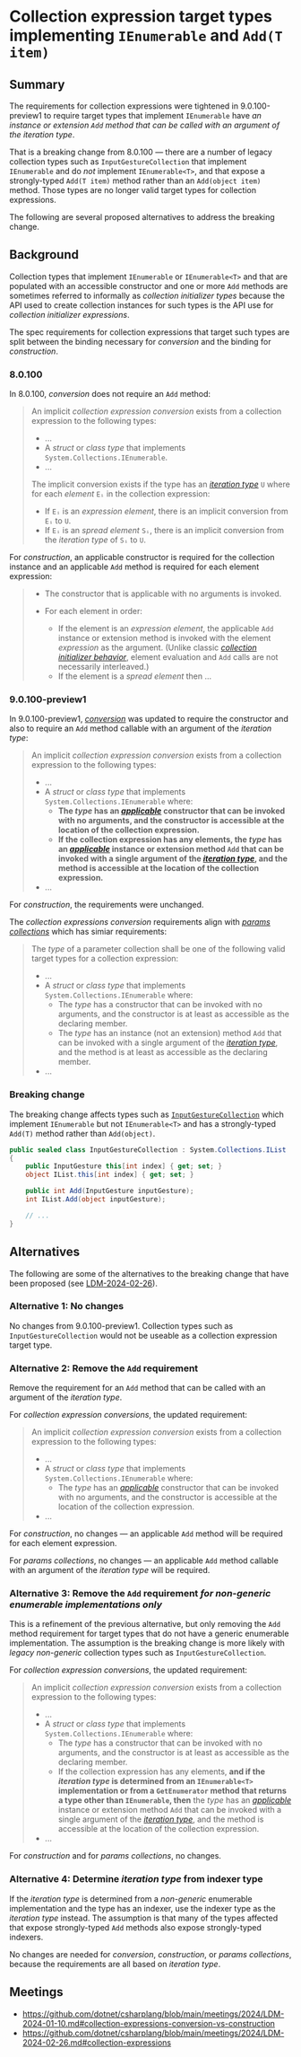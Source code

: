# Collection expression target types implementing `IEnumerable` and `Add(T item)`

## Summary
The requirements for collection expressions were tightened in 9.0.100-preview1 to require target types that implement `IEnumerable` have *an instance or extension `Add` method that can be called with an argument of the *iteration type**.

That is a breaking change from 8.0.100 &mdash; there are a number of legacy collection types such as `InputGestureCollection` that implement `IEnumerable` and do *not* implement `IEnumerable<T>`, and that expose a strongly-typed `Add(T item)` method rather than an `Add(object item)` method. Those types are no longer valid target types for collection expressions.

The following are several proposed alternatives to address the breaking change.

## Background
Collection types that implement `IEnumerable` or `IEnumerable<T>` and that are populated with an accessible constructor and one or more `Add` methods are sometimes referred to informally as *collection initializer types* because the API used to create collection instances for such types is the API use for *collection initializer expressions*.

The spec requirements for collection expressions that target such types are split between the binding necessary for *conversion* and the binding for *construction*.

### 8.0.100
In 8.0.100, *conversion* does not require an `Add` method:

> An implicit *collection expression conversion* exists from a collection expression to the following types:
> * ...
> * A *struct* or *class type* that implements `System.Collections.IEnumerable`.
> * ...
> 
> The implicit conversion exists if the type has an [*iteration type*](https://github.com/dotnet/csharpstandard/blob/standard-v6/standard/statements.md#1295-the-foreach-statement) `U` where for each *element* `Eᵢ` in the collection expression:
> * If `Eᵢ` is an *expression element*, there is an implicit conversion from `Eᵢ` to `U`.
> * If `Eᵢ` is an *spread element* `Sᵢ`, there is an implicit conversion from the *iteration type* of `Sᵢ` to `U`.

For *construction*, an applicable constructor is required for the collection instance and an applicable `Add` method is required for each element expression:

> * The constructor that is applicable with no arguments is invoked.
> 
> * For each element in order:
>   * If the element is an *expression element*, the applicable `Add` instance or extension method is invoked with the element *expression* as the argument. (Unlike classic [*collection initializer behavior*](https://github.com/dotnet/csharpstandard/blob/standard-v6/standard/expressions.md#117154-collection-initializers), element evaluation and `Add` calls are not necessarily interleaved.)
>   * If the element is a *spread element* then ...

### 9.0.100-preview1
In 9.0.100-preview1, [*conversion*]((https://github.com/dotnet/csharplang/blob/main/proposals/csharp-12.0/collection-expressions.md#conversions)) was updated to require the constructor and also to require an `Add` method callable with an argument of the *iteration type*:

> An implicit *collection expression conversion* exists from a collection expression to the following types:
> * ...
> * A *struct* or *class type* that implements `System.Collections.IEnumerable` where:
>   * **The *type* has an *[applicable](https://github.com/dotnet/csharpstandard/blob/standard-v6/standard/expressions.md#11642-applicable-function-member)* constructor that can be invoked with no arguments, and the constructor is accessible at the location of the collection expression.**
>   * **If the collection expression has any elements, the *type* has an *[applicable](https://github.com/dotnet/csharpstandard/blob/standard-v6/standard/expressions.md#11642-applicable-function-member)* instance or extension method `Add` that can be invoked with a single argument of the [*iteration type*](https://github.com/dotnet/csharpstandard/blob/standard-v6/standard/statements.md#1295-the-foreach-statement), and the method is accessible at the location of the collection expression.**
> * ...

For *construction*, the requirements were unchanged.

The *collection expressions conversion* requirements align with [*params collections*](https://github.com/dotnet/csharplang/blob/main/proposals/params-collections.md) which has simiar requirements:
> The *type* of a parameter collection shall be one of the following valid target types for a collection expression:
> - ...
> - A *struct* or *class type* that implements `System.Collections.IEnumerable` where:
>   - The *type* has a constructor that can be invoked with no arguments, and the constructor is at least as accessible as the declaring member.
>   - The *type* has an instance (not an extension) method `Add` that can be invoked with a single argument of
>     the [*iteration type*](https://github.com/dotnet/csharpstandard/blob/draft-v9/standard/statements.md#1395-the-foreach-statement),
>     and the method is at least as accessible as the declaring member.
> - ...

### Breaking change
The breaking change affects types such as [`InputGestureCollection`](https://learn.microsoft.com/en-us/dotnet/api/system.windows.input.inputgesturecollection?view=windowsdesktop-8.0) which implement `IEnumerable` but not `IEnumerable<T>` and has a strongly-typed `Add(T)` method rather than `Add(object)`.
```csharp
public sealed class InputGestureCollection : System.Collections.IList
{
    public InputGesture this[int index] { get; set; }
    object IList.this[int index] { get; set; }

    public int Add(InputGesture inputGesture);
    int IList.Add(object inputGesture);

    // ...
}
```

## Alternatives
The following are some of the alternatives to the breaking change that have been proposed (see [LDM-2024-02-26](https://github.com/dotnet/csharplang/blob/main/meetings/2024/LDM-2024-02-26.md#collection-expressions)).

### Alternative 1: No changes
No changes from 9.0.100-preview1.
Collection types such as `InputGestureCollection` would not be useable as a collection expression target type.

### Alternative 2: Remove the `Add` requirement
Remove the requirement for an `Add` method that can be called with an argument of the *iteration type*.

For *collection expression conversions*, the updated requirement:
> An implicit *collection expression conversion* exists from a collection expression to the following types:
> * ...
> * A *struct* or *class type* that implements `System.Collections.IEnumerable` where:
>   * The *type* has an *[applicable](https://github.com/dotnet/csharpstandard/blob/standard-v6/standard/expressions.md#11642-applicable-function-member)* constructor that can be invoked with no arguments, and the constructor is accessible at the location of the collection expression.
> * ...

For *construction*, no changes &mdash; an applicable `Add` method will be required for each element expression.

For *params collections*, no changes &mdash; an applicable `Add` method callable with an argument of the *iteration type* will be required.

### Alternative 3: Remove the `Add` requirement *for non-generic enumerable implementations only*
This is a refinement of the previous alternative, but only removing the `Add` method requirement for target types that do not have a generic enumerable implementation.
The assumption is the breaking change is more likely with *legacy non-generic* collection types such as `InputGestureCollection`.

For *collection expression conversions*, the updated requirement:
> An implicit *collection expression conversion* exists from a collection expression to the following types:
> - ...
> - A *struct* or *class type* that implements `System.Collections.IEnumerable` where:
>   - The *type* has a constructor that can be invoked with no arguments, and the constructor is at least as accessible as the declaring member.
>   - If the collection expression has any elements, **and if the *iteration type* is determined from an `IEnumerable<T>` implementation or from a `GetEnumerator` method that returns a type other than `IEnumerable`, then** the *type* has an *[applicable](https://github.com/dotnet/csharpstandard/blob/standard-v6/standard/expressions.md#11642-applicable-function-member)* instance or extension method `Add` that can be invoked with a single argument of the [*iteration type*](https://github.com/dotnet/csharpstandard/blob/standard-v6/standard/statements.md#1295-the-foreach-statement), and the method is accessible at the location of the collection expression.
> - ...

For *construction* and for *params collections*, no changes.

### Alternative 4: Determine *iteration type* from indexer type
If the *iteration type* is determined from a *non-generic* enumerable implementation and the type has an indexer, use the indexer type as the *iteration type* instead.
The assumption is that many of the types affected that expose strongly-typed `Add` methods also expose strongly-typed indexers.

No changes are needed for *conversion*, *construction*, or *params collections*, because the requirements are all based on *iteration type*.

## Meetings

- https://github.com/dotnet/csharplang/blob/main/meetings/2024/LDM-2024-01-10.md#collection-expressions-conversion-vs-construction
- https://github.com/dotnet/csharplang/blob/main/meetings/2024/LDM-2024-02-26.md#collection-expressions